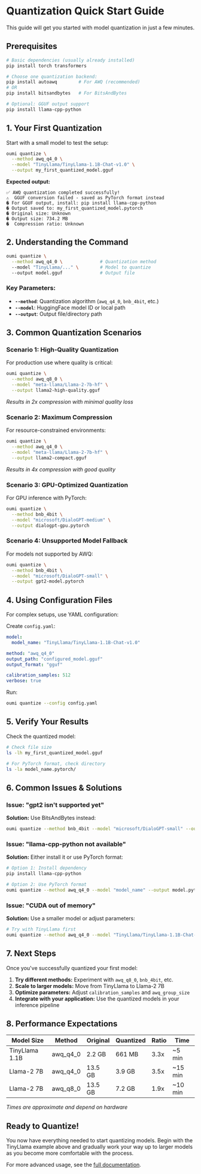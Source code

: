 # Quantization Quick Start Guide

This guide will get you started with model quantization in just a few minutes.

## Prerequisites

```bash
# Basic dependencies (usually already installed)
pip install torch transformers

# Choose one quantization backend:
pip install autoawq        # For AWQ (recommended)
# OR
pip install bitsandbytes   # For BitsAndBytes

# Optional: GGUF output support
pip install llama-cpp-python
```

## 1. Your First Quantization

Start with a small model to test the setup:

```bash
oumi quantize \
  --method awq_q4_0 \
  --model "TinyLlama/TinyLlama-1.1B-Chat-v1.0" \
  --output my_first_quantized_model.gguf
```

**Expected output:**
```
✅ AWQ quantization completed successfully!
⚠️  GGUF conversion failed - saved as PyTorch format instead
� For GGUF output, install: pip install llama-cpp-python
� Output saved to: my_first_quantized_model.pytorch
� Original size: Unknown
� Output size: 734.2 MB
�️  Compression ratio: Unknown
```

## 2. Understanding the Command

```bash
oumi quantize \
  --method awq_q4_0 \              # Quantization method
  --model "TinyLlama/..." \        # Model to quantize
  --output model.gguf              # Output file
```

### Key Parameters:
- **`--method`**: Quantization algorithm (`awq_q4_0`, `bnb_4bit`, etc.)
- **`--model`**: HuggingFace model ID or local path
- **`--output`**: Output file/directory path

## 3. Common Quantization Scenarios

### Scenario 1: High-Quality Quantization
For production use where quality is critical:

```bash
oumi quantize \
  --method awq_q8_0 \
  --model "meta-llama/Llama-2-7b-hf" \
  --output llama2-high-quality.gguf
```
*Results in 2x compression with minimal quality loss*

### Scenario 2: Maximum Compression
For resource-constrained environments:

```bash
oumi quantize \
  --method awq_q4_0 \
  --model "meta-llama/Llama-2-7b-hf" \
  --output llama2-compact.gguf
```
*Results in 4x compression with good quality*

### Scenario 3: GPU-Optimized Quantization
For GPU inference with PyTorch:

```bash
oumi quantize \
  --method bnb_4bit \
  --model "microsoft/DialoGPT-medium" \
  --output dialogpt-gpu.pytorch
```

### Scenario 4: Unsupported Model Fallback
For models not supported by AWQ:

```bash
oumi quantize \
  --method bnb_4bit \
  --model "microsoft/DialoGPT-small" \
  --output gpt2-model.pytorch
```

## 4. Using Configuration Files

For complex setups, use YAML configuration:

Create `config.yaml`:
```yaml
model:
  model_name: "TinyLlama/TinyLlama-1.1B-Chat-v1.0"

method: "awq_q4_0"
output_path: "configured_model.gguf"
output_format: "gguf"

calibration_samples: 512
verbose: true
```

Run:
```bash
oumi quantize --config config.yaml
```

## 5. Verify Your Results

Check the quantized model:

```bash
# Check file size
ls -lh my_first_quantized_model.gguf

# For PyTorch format, check directory
ls -la model_name.pytorch/
```

## 6. Common Issues & Solutions

### Issue: "gpt2 isn't supported yet"
**Solution:** Use BitsAndBytes instead:
```bash
oumi quantize --method bnb_4bit --model "microsoft/DialoGPT-small" --output model.pytorch
```

### Issue: "llama-cpp-python not available"
**Solution:** Either install it or use PyTorch format:
```bash
# Option 1: Install dependency
pip install llama-cpp-python

# Option 2: Use PyTorch format
oumi quantize --method awq_q4_0 --model "model_name" --output model.pytorch
```

### Issue: "CUDA out of memory"
**Solution:** Use a smaller model or adjust parameters:
```bash
# Try with TinyLlama first
oumi quantize --method awq_q4_0 --model "TinyLlama/TinyLlama-1.1B-Chat-v1.0" --output test.gguf
```

## 7. Next Steps

Once you've successfully quantized your first model:

1. **Try different methods:** Experiment with `awq_q8_0`, `bnb_4bit`, etc.
2. **Scale to larger models:** Move from TinyLlama to Llama-2 7B
3. **Optimize parameters:** Adjust `calibration_samples` and `awq_group_size`
4. **Integrate with your application:** Use the quantized models in your inference pipeline

## 8. Performance Expectations

| Model Size | Method | Original | Quantized | Ratio | Time |
|------------|--------|----------|-----------|-------|------|
| TinyLlama 1.1B | awq_q4_0 | 2.2 GB | 661 MB | 3.3x | ~5 min |
| Llama-2 7B | awq_q4_0 | 13.5 GB | 3.9 GB | 3.5x | ~15 min |
| Llama-2 7B | awq_q8_0 | 13.5 GB | 7.2 GB | 1.9x | ~10 min |

*Times are approximate and depend on hardware*

## Ready to Quantize!

You now have everything needed to start quantizing models. Begin with the TinyLlama example above and gradually work your way up to larger models as you become more comfortable with the process.

For more advanced usage, see the [full documentation](README.md).